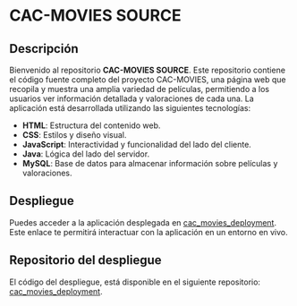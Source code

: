 # CAC-MOVIES SOURCE

## Descripción

Bienvenido al repositorio **CAC-MOVIES SOURCE**. Este repositorio contiene el código fuente completo del proyecto CAC-MOVIES, una página web que recopila y muestra una amplia variedad de películas, permitiendo a los usuarios ver información detallada y valoraciones de cada una. La aplicación está desarrollada utilizando las siguientes tecnologías:

- **HTML**: Estructura del contenido web.
- **CSS**: Estilos y diseño visual.
- **JavaScript**: Interactividad y funcionalidad del lado del cliente.
- **Java**: Lógica del lado del servidor.
- **MySQL**: Base de datos para almacenar información sobre películas y valoraciones.

## Despliegue

Puedes acceder a la aplicación desplegada en [cac_movies_deployment](https://fkz14.github.io/cac_movies_deployment/). Este enlace te permitirá interactuar con la aplicación en un entorno en vivo.

## Repositorio del despliegue

El código del despliegue, está disponible en el siguiente repositorio: [cac_movies_deployment](https://github.com/fkz14/cac_movies_deployment).
